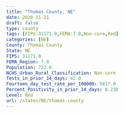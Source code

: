 ```yaml
---
title: "Thomas County, NE"
date: 2020-11-21
draft: false
type: county
tags: [FIPS:31171.0,FEMA:7.0,Non-core,Red]
categories: [NE]
County: Thomas County
State: NE
FIPS: 31171.0
FEMA_Region: 7.0
Population: 722.0
NCHS_Urban_Rural_Classification: Non-core
Tests_in_prior_14_days: 42.0
Fourteen_day_test_rate_per_100000: 5817.0
Percent_Positivity_in_prior_14_days: 0.238
Level: Red
url: /states/NE/thomas-county
---
```



